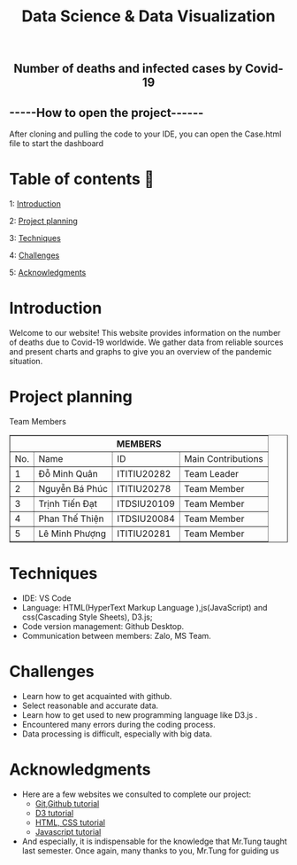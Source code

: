 
<h1 align="center">Data Science & Data Visualization</h1>
    <br />
    <h2 align="center">Number of deaths and infected cases by Covid-19</h2>
  <h2>-----How to open the project------</h2>
 After cloning and pulling the code to your IDE, you can open the Case.html file to start the dashboard    
<!-- TABLE OF CONTENTS -->

# Table of contents :round_pushpin:
  
1: [Introduction](#Introduction)

2: [Project planning](#Project-planning)

3: [Techniques](#Techniques)

4: [Challenges](#Challenges)

5: [Acknowledgments](#Acknowledgments)

# Introduction
Welcome to our website! This website provides information on the number of deaths due to Covid-19 worldwide. We gather data from reliable sources and present charts and graphs to give you an overview of the pandemic situation.

# Project planning
Team Members 

<table border="1">
    <tr>
        <th colspan="4">MEMBERS</th>
    </tr>
    <tr>
      <td>No.</td>
        <td>Name</td>
        <td>ID</td>
        <td>Main Contributions</td>
    <tr>
        <td>1</td>
        <td>Đỗ Minh Quân</td>
        <td>ITITIU20282</td>
        <td>Team Leader</td>
    </tr>
    <tr>
        <td>2</td>
        <td>Nguyễn Bá Phúc</td>
        <td>ITITIU20278</td>
        <td>Team Member</td>
    </tr>
    <tr>
        <td>3</td>
        <td>Trịnh Tiến Đạt</td>
        <td>ITDSIU20109</td>
        <td>Team Member</td>
    </tr>
    <tr>
        <td>4</td>
        <td>Phan Thế Thiện</td>
        <td>ITDSIU20084</td>
        <td>Team Member</td>
    </tr>
    <tr>
        <td>5</td>
        <td>Lê Minh Phượng</td>
        <td>ITITIU20281</td>
        <td>Team Member</td>
    </tr>
  </table>


# Techniques
- IDE: VS Code 
- Language: HTML(HyperText Markup Language ),js(JavaScript) and css(Cascading Style Sheets), D3.js; 
- Code version management: Github Desktop.
- Communication between members: Zalo, MS Team. 

# Challenges
- Learn how to get acquainted with github.
- Select reasonable and accurate data.
- Learn how to get used to new programming language like D3.js .
- Encountered many errors during the coding process.
- Data processing is difficult, especially with big data.



# Acknowledgments
- Here are a few websites we consulted to complete our project:
  - <a href="https://www.youtube.com/watch?v=RGOj5yH7evk">Git,Github tutorial</a>
  - <a href="https://www.youtube.com/watch?v=n5NcCoa9dDU&list=PL6il2r9i3BqH9PmbOf5wA5E1wOG3FT22p">D3 tutorial </a>
  - <a href="https://www.youtube.com/watch?v=G3e-cpL7ofc">HTML, CSS tutorial</a>
  - <a href="https://www.youtube.com/watch?v=SBmSRK3feww">Javascript tutorial</a>
- And especially, it is indispensable for the knowledge that Mr.Tung taught last semester. Once again, many thanks to you, Mr.Tung for guiding us
  

